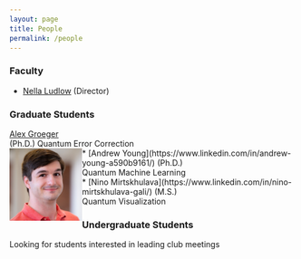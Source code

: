 ```yaml
---
layout: page
title: People
permalink: /people
---
```


### Faculty
* [Nella Ludlow](https://www.linkedin.com/in/nellaludlow/) (Director) <br />

### Graduate Students
<div>
<a href="https://www.linkedin.com/in/alexander-h-groeger/">Alex Groeger</a> 
<br />
<a>(Ph.D.) Quantum Error Correction</a>
<br />
<img src="./assets/img/people/alex-groeger.jpg" align="left" alt="A headshot photo of Alex Groeger" width="128"/>
</div>
* [Andrew Young](https://www.linkedin.com/in/andrew-young-a590b9161/) (Ph.D.) <br /> Quantum Machine Learning <br /> 
* [Nino Mirtskhulava](https://www.linkedin.com/in/nino-mirtskhulava-gali/) (M.S.) <br /> Quantum Visualization <br /> 

### Undergraduate Students
Looking for students interested in leading club meetings